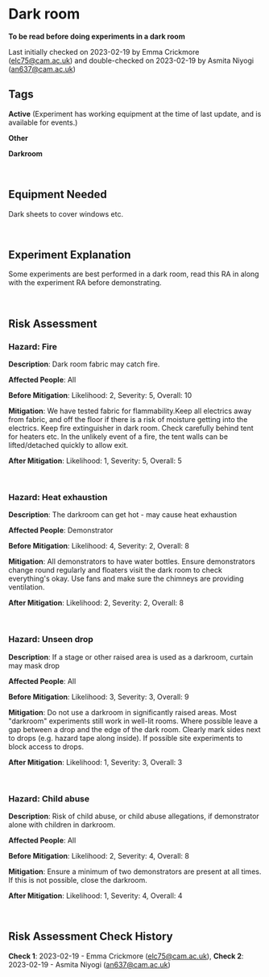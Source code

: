 # Dark room

**To be read before doing experiments in a dark room**

Last initially checked on 2023-02-19 by Emma Crickmore (elc75@cam.ac.uk) and double-checked on 2023-02-19 by Asmita Niyogi (an637@cam.ac.uk)


## Tags
<!--- Start Tags (DO NOT REMOVE THIS COMMENT) --->

<!-- List of all possible major tags: Delete as appropriate -->

**Active** (Experiment has working equipment at the time of last update, and is available for events.)

**Other**

**Darkroom**


<!--- End Tags (DO NOT REMOVE THIS COMMENT) --->

<br/>

## Equipment Needed

Dark sheets to cover windows etc.

<br/>

## Experiment Explanation

Some experiments are best performed in a dark room, read this RA in along with the experiment RA before demonstrating.

<br/>

## Risk Assessment

<!-- Hazard section: Copy and paste this for as many hazards that there are -->

### **Hazard**: Fire

**Description**: Dark room fabric may catch fire.

**Affected People**: All

**Before Mitigation**: Likelihood: 2, Severity: 5, Overall: 10 

**Mitigation**: We have tested fabric for flammability.Keep all electrics away from fabric, and off the floor if there is a risk of moisture getting into the electrics. Keep fire extinguisher in dark room. Check carefully behind tent for heaters etc. In the unlikely event of a fire, the tent walls can be lifted/detached quickly to allow exit.

**After Mitigation**: Likelihood: 1, Severity: 5, Overall: 5

<br/>

### **Hazard**: Heat exhaustion

**Description**: The darkroom can get hot - may cause heat exhaustion

**Affected People**: Demonstrator

**Before Mitigation**: Likelihood: 4, Severity: 2, Overall: 8 

**Mitigation**: All demonstrators to have water bottles. Ensure demonstrators change round regularly and floaters visit the dark room to check everything&#39;s okay. Use fans and make sure the chimneys are providing ventilation.

**After Mitigation**: Likelihood: 2, Severity: 2, Overall: 8 

<br/>

### **Hazard**: Unseen drop

**Description**: If a stage or other raised area is used as a darkroom, curtain may mask drop

**Affected People**: All

**Before Mitigation**: Likelihood: 3, Severity: 3, Overall: 9

**Mitigation**: Do not use a darkroom in significantly raised areas. Most "darkroom" experiments still work in well-lit rooms. Where possible leave a gap between a drop and the edge of the dark room. Clearly mark sides next to drops (e.g. hazard tape along inside). If possible site experiments to block access to drops.

**After Mitigation**: Likelihood: 1, Severity: 3, Overall: 3

<br/>

### **Hazard**: Child abuse

**Description**: Risk of child abuse, or child abuse allegations, if demonstrator alone with children in darkroom.

**Affected People**: All

**Before Mitigation**: Likelihood: 2, Severity: 4, Overall: 8

**Mitigation**: Ensure a minimum of two demonstrators are present at all times. If this is not possible, close the darkroom.

**After Mitigation**: Likelihood: 1, Severity: 4, Overall: 4

<br/>

<!-- End of hazard section. -->

## Risk Assessment Check History

**Check 1**: 2023-02-19 - Emma Crickmore (elc75@cam.ac.uk), **Check 2**: 2023-02-19 - Asmita Niyogi (an637@cam.ac.uk)

<!-- (duplicate as necessary) -->
